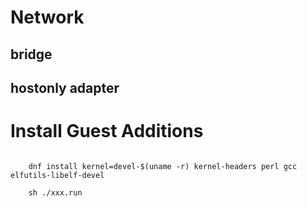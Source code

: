 
# Network
## bridge
## hostonly adapter

# Install Guest Additions
```

    dnf install kernel=devel-$(uname -r) kernel-headers perl gcc elfutils-libelf-devel

    sh ./xxx.run
```

